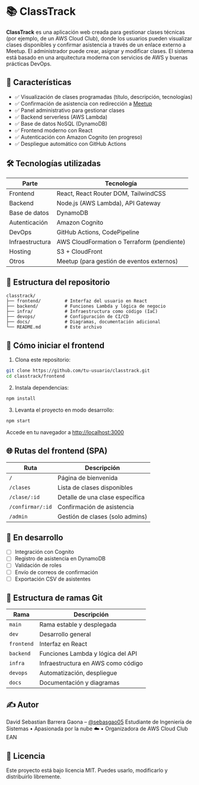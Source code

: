# 📚 ClassTrack

**ClassTrack** es una aplicación web creada para gestionar clases técnicas (por ejemplo, de un AWS Cloud Club), donde los usuarios pueden visualizar clases disponibles y confirmar asistencia a través de un enlace externo a Meetup. El administrador puede crear, asignar y modificar clases. El sistema está basado en una arquitectura moderna con servicios de AWS y buenas prácticas DevOps.

## 🧩 Características

- ✅ Visualización de clases programadas (título, descripción, tecnologías)
- ✅ Confirmación de asistencia con redirección a [Meetup](https://meetup.com)
- ✅ Panel administrativo para gestionar clases
- ✅ Backend serverless (AWS Lambda)
- ✅ Base de datos NoSQL (DynamoDB)
- ✅ Frontend moderno con React
- ✅ Autenticación con Amazon Cognito (en progreso)
- ✅ Despliegue automático con GitHub Actions

## 🛠️ Tecnologías utilizadas

| Parte | Tecnología |
|-------|------------|
| Frontend | React, React Router DOM, TailwindCSS |
| Backend | Node.js (AWS Lambda), API Gateway |
| Base de datos | DynamoDB |
| Autenticación | Amazon Cognito |
| DevOps | GitHub Actions, CodePipeline |
| Infraestructura | AWS CloudFormation o Terraform (pendiente) |
| Hosting | S3 + CloudFront |
| Otros | Meetup (para gestión de eventos externos) |

## 📁 Estructura del repositorio

```
classtrack/
├── frontend/         # Interfaz del usuario en React
├── backend/          # Funciones Lambda y lógica de negocio
├── infra/            # Infraestructura como código (IaC)
├── devops/           # Configuración de CI/CD
├── docs/             # Diagramas, documentación adicional
└── README.md         # Este archivo
````

## 🚀 Cómo iniciar el frontend

1. Clona este repositorio:
```bash
git clone https://github.com/tu-usuario/classtrack.git
cd classtrack/frontend
````

2. Instala dependencias:

```bash
npm install
```

3. Levanta el proyecto en modo desarrollo:

```bash
npm start
```

Accede en tu navegador a [http://localhost:3000](http://localhost:3000)

## 🌐 Rutas del frontend (SPA)

| Ruta             | Descripción                     |
| ---------------- | ------------------------------- |
| `/`              | Página de bienvenida            |
| `/clases`        | Lista de clases disponibles     |
| `/clase/:id`     | Detalle de una clase específica |
| `/confirmar/:id` | Confirmación de asistencia      |
| `/admin`         | Gestión de clases (solo admins) |

## 🧪 En desarrollo

* [ ] Integración con Cognito
* [ ] Registro de asistencia en DynamoDB
* [ ] Validación de roles
* [ ] Envío de correos de confirmación
* [ ] Exportación CSV de asistentes

## 📌 Estructura de ramas Git

| Rama       | Descripción                        |
| ---------- | ---------------------------------- |
| `main`     | Rama estable y desplegada          |
| `dev`      | Desarrollo general                 |
| `frontend` | Interfaz en React                  |
| `backend`  | Funciones Lambda y lógica del API  |
| `infra`    | Infraestructura en AWS como código |
| `devops`   | Automatización, despliegue         |
| `docs`     | Documentación y diagramas          |

## ✍️ Autor

David Sebastian Barrera Gaona – [@sebasgao05](https://github.com/sebasgao05)
Estudiante de Ingeniería de Sistemas • Apasionada por la nube ☁️ • Organizadora de AWS Cloud Club EAN

## 📄 Licencia

Este proyecto está bajo licencia MIT. Puedes usarlo, modificarlo y distribuirlo libremente.

